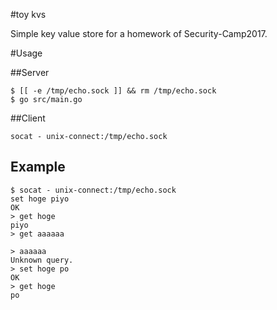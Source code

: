 #toy kvs

Simple key value store for a homework of Security-Camp2017.

#Usage

##Server
```shell
$ [[ -e /tmp/echo.sock ]] && rm /tmp/echo.sock
$ go src/main.go
```

##Client
```shell
socat - unix-connect:/tmp/echo.sock
```


## Example

```shell
$ socat - unix-connect:/tmp/echo.sock
set hoge piyo
OK
> get hoge
piyo
> get aaaaaa

> aaaaaa
Unknown query.
> set hoge po
OK
> get hoge
po
```
